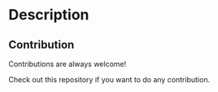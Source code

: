 # Description


## Contribution

Contributions are always welcome!

Check out this repository if you want to do 
any contribution.